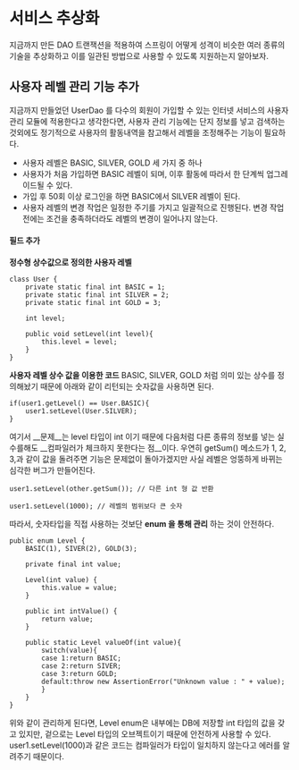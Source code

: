 # 서비스 추상화
지금까지 만든 DAO 트랜잭션을 적용하여 스프링이 어떻게 성격이 비슷한 여러 종류의 기술을 추상화하고 이를 일관된 방법으로 사용할 수 있도록 지원하는지 알아보자.

## 사용자 레벨 관리 기능 추가
지금까지 만들었던 UserDao 를 다수의 회원이 가입할 수 있는 인터넷 서비스의 사용자 관리 모듈에 적용한다고 생각한다면, 사용자 관리 기능에는 단지 정보를 넣고 검색하는 것외에도 정기적으로 사용자의 활동내역을 참고해서 레벨을 조정해주는 기능이 필요하다.
* 사용자 레벨은 BASIC, SILVER, GOLD 세 가지 중 하나
* 사용자가 처음 가입하면 BASIC 레벨이 되며, 이후 활동에 따라서 한 단계씩 업그레이드될 수 있다.
* 가입 후 50회 이상 로그인을 하면 BASIC에서 SILVER 레벨이 된다.
* 사용자 레벨의 변경 작업은 일정한 주기를 가지고 일괄적으로 진행된다. 변경 작업 전에는 조건을 충족하더라도 레벨의 변경이 일어나지 않는다.

#### 필드 추가
__정수형 상수값으로 정의한 사용자 레벨__
~~~
class User {
	private static final int BASIC = 1;
	private static final int SILVER = 2;
	private static final int GOLD = 3;
	
	int level;
	
	public void setLevel(int level){
		this.level = level;
	}
}
~~~  
  
__사용자 레벨 상수 값을 이용한 코드__
BASIC, SILVER, GOLD 처럼 의미 있는 상수를 정의해놨기 때문에 아래와 같이 리턴되는 숫자값을 사용하면 된다.
~~~
if(user1.getLevel() == User.BASIC){
	user1.setLevel(User.SILVER);
}
~~~
여기서 __문제__는 level 타입이 int 이기 때문에 다음처럼 다른 종류의 정보를 넣는 실수를해도 __컴파일러가 체크하지 못한다는 점__이다. 우연히 getSum() 메소드가 1, 2, 3,과 같이 값을 돌려주면 기능은 문제없이 돌아가겠지만 사실 레벨은 엉뚱하게 바뀌는 심각한 버그가 만들어진다.
~~~
user1.setLevel(other.getSum()); // 다른 int 형 값 반환

user1.setLevel(1000); // 레벨의 범위보다 큰 숫자
~~~
따라서, 숫자타입을 직접 사용하는 것보단 __enum 을 통해 관리__ 하는 것이 안전하다.
~~~
public enum Level {
	BASIC(1), SIVER(2), GOLD(3);

	private final int value;

	Level(int value) {
		this.value = value;
	}

	public int intValue() {
		return value;
	}

	public static Level valueOf(int value){
        switch(value){
        case 1:return BASIC;
        case 2:return SIVER;
        case 3:return GOLD;
        default:throw new AssertionError("Unknown value : " + value);
        }
	}
}
~~~
위와 같이 관리하게 된다면, Level enum은 내부에는 DB에 저장할 int 타입의 값을 갖고 있지만, 겉으로는 Level 타입의 오브젝트이기 때문에 안전하게 사용할 수 있다. user1.setLevel(1000)과 같은 코드는 컴파일러가 타입이 일치하지 않는다고 에러를 알려주기 때문이다.

